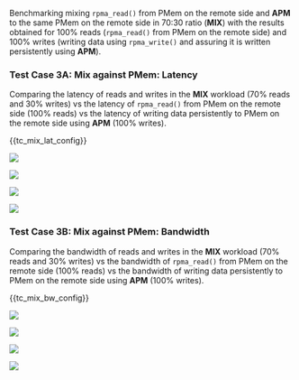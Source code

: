Benchmarking mixing `rpma_read()` from PMem on the remote side and **APM** to the same PMem on the remote side in 70:30 ratio (**MIX**) with the results obtained for 100% reads (`rpma_read()` from PMem on the remote side) and 100% writes (writing data using `rpma_write()` and assuring it is written persistently using **APM**).

<h3 id="mix-lat">Test Case 3A: Mix against PMem: Latency</h3>

Comparing the latency of reads and writes in the **MIX** workload (70% reads and 30% writes) vs the latency of `rpma_read()` from PMem on the remote side (100% reads) vs the latency of writing data persistently to PMem on the remote side using **APM** (100% writes).

{{tc\_mix\_lat\_config}}

![](./Figure_017_mix_pmem_vs_rpma_read_apm_pmem_lat_avg.png)

![](./Figure_018_mix_pmem_vs_rpma_read_apm_pmem_lat_pctls.png)

![](./Figure_019_mix_pmem_vs_rpma_read_apm_pmem_lat_avg.png)

![](./Figure_020_mix_pmem_vs_rpma_read_apm_pmem_lat_pctls.png)

<h3 id="mix-bw">Test Case 3B: Mix against PMem: Bandwidth</h3>

Comparing the bandwidth of reads and writes in the **MIX** workload (70% reads and 30% writes) vs the bandwidth of `rpma_read()` from PMem on the remote side (100% reads) vs the bandwidth of writing data persistently to PMem on the remote side using **APM** (100% writes).

{{tc\_mix\_bw\_config}}

![](./Figure_021_mix_pmem_vs_rpma_read_apm_pmem_bw-bs.png)

![](./Figure_022_mix_pmem_vs_rpma_read_apm_pmem_bw-th.png)

![](./Figure_023_mix_pmem_vs_rpma_read_apm_pmem_bw-bs.png)

![](./Figure_024_mix_pmem_vs_rpma_read_apm_pmem_bw-th.png)
